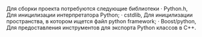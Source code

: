 Для сборки проекта потребуются следующие библиотеки
· Python.h,
Для иницилизации интерпретатора Python;
· cstdlib,
Для иницилизации пространства, в котором ищется файл python framework;
· Boost/python,
Для предоставления инструментов для экспорта Python классов в C++.
